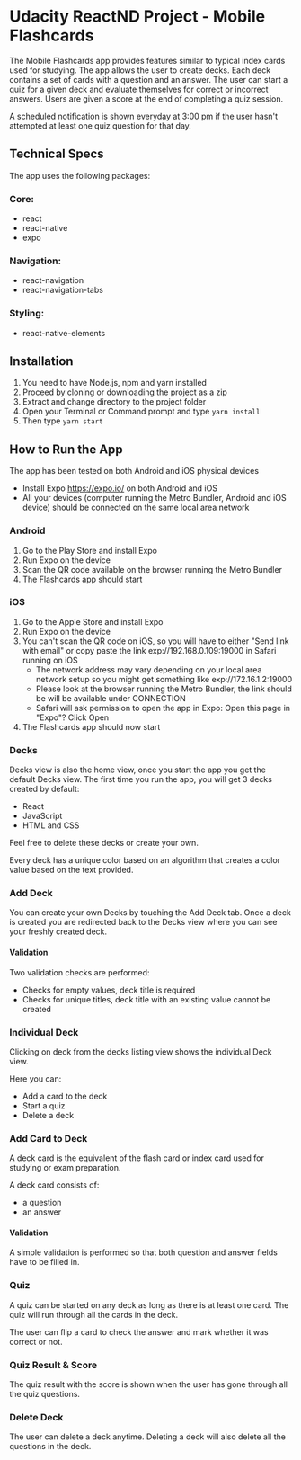 # Udacity ReactND Project - Mobile Flashcards

The Mobile Flashcards app provides features similar to typical index cards used for studying. 
The app allows the user to create decks. Each deck contains a set of cards with a question and an answer.
The user can start a quiz for a given deck and evaluate themselves for correct or incorrect answers.
Users are given a score at the end of completing a quiz session.

A scheduled notification is shown everyday at 3:00 pm if the user hasn't attempted at least one quiz question for that day.

## Technical Specs

The app uses the following packages:

### Core:
- react
- react-native
- expo

### Navigation:
- react-navigation
- react-navigation-tabs


### Styling:
- react-native-elements

## Installation

1. You need to have Node.js, npm and yarn installed
2. Proceed by cloning or downloading the project as a zip
3. Extract and change directory to the project folder
4. Open your Terminal or Command prompt and type ```yarn install```
5. Then type ```yarn start```

## How to Run the App
The app has been tested on both Android and iOS physical devices 

- Install Expo https://expo.io/ on both Android and iOS
- All your devices (computer running the Metro Bundler, Android and iOS device) should be connected on the same local area network

### Android
1. Go to the Play Store and install Expo
2. Run Expo on the device
3. Scan the QR code available on the browser running the Metro Bundler
4. The Flashcards app should start 

### iOS
1. Go to the Apple Store and install Expo
2. Run Expo on the device
3. You can't scan the QR code on iOS, so you will have to either "Send link with email" or copy paste the link exp://192.168.0.109:19000 in Safari running on iOS
   - The network address may vary depending on your local area network setup so you might get something like exp://172.16.1.2:19000
   - Please look at the browser running the Metro Bundler, the link should be will be available under CONNECTION
   - Safari will ask permission to open the app in Expo: Open this page in "Expo"? Click Open
4. The Flashcards app should now start



### Decks

Decks view is also the home view, once you start the app you get the default Decks view. 
The first time you run the app, you will get 3 decks created by default:

- React
- JavaScript
- HTML and CSS

Feel free to delete these decks or create your own.

Every deck has a unique color based on an algorithm that creates a color value based on the text provided.

### Add Deck


You can create your own Decks by touching the Add Deck tab. 
Once a deck is created you are redirected back to the Decks view where you can see your freshly created deck.

#### Validation


Two validation checks are performed:
- Checks for empty values, deck title is required
- Checks for unique titles, deck title with an existing value cannot be created

### Individual Deck



Clicking on deck from the decks listing view shows the individual Deck view.

Here you can:
- Add a card to the deck
- Start a quiz
- Delete a deck

### Add Card to Deck


A deck card is the equivalent of the flash card or index card used for studying or exam preparation.

A deck card consists of:
- a question
- an answer

#### Validation


A simple validation is performed so that both question and answer fields have to be filled in.

### Quiz


A quiz can be started on any deck as long as there is at least one card.
The quiz will run through all the cards in the deck. 


The user can flip a card to check the answer and mark whether it was correct or not.

### Quiz Result & Score

The quiz result with the score is shown when the user has gone through all the quiz questions.

### Delete Deck

The user can delete a deck anytime. Deleting a deck will also delete all the questions in the deck.

